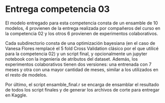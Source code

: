 # Entrega competencia 03

El modelo entregado para esta competencia consta de un ensamble de 10 modelos, 4 provienen de la entrega realizada por compañeros del curso en la competencia 02 y los otros 6 provienen de experimentos colaborativos.

Cada subdirectorio consta de una optimización bayesiana (en el caso de Vanesa Flores remplacé el 5 fold Cross Validation clásico por el que utilicé para la competencia 02) y un script final, y opcionalmente un jupyter notebook con la ingeniería de atributos del dataset. Además, los experimentos colaborativos tienen dos versiones: una entrenada con 7 meses y otra con una mayor cantidad de meses, similar a los utilizados en el resto de modelos.

Por último, el script ensamble_final.r se encarga de ensamblar el resultado de todos los script finales y de generar los archivos de corte para entregar en Kaggle.